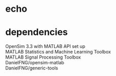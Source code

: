 # echo

# dependencies  
OpenSim 3.3 with MATLAB API set up   
MATLAB Statistics and Machine Learning Toolbox  
MATLAB Signal Processing Toolbox  
DanielFNG/opensim-matlab  
DanielFNG/generic-tools  
